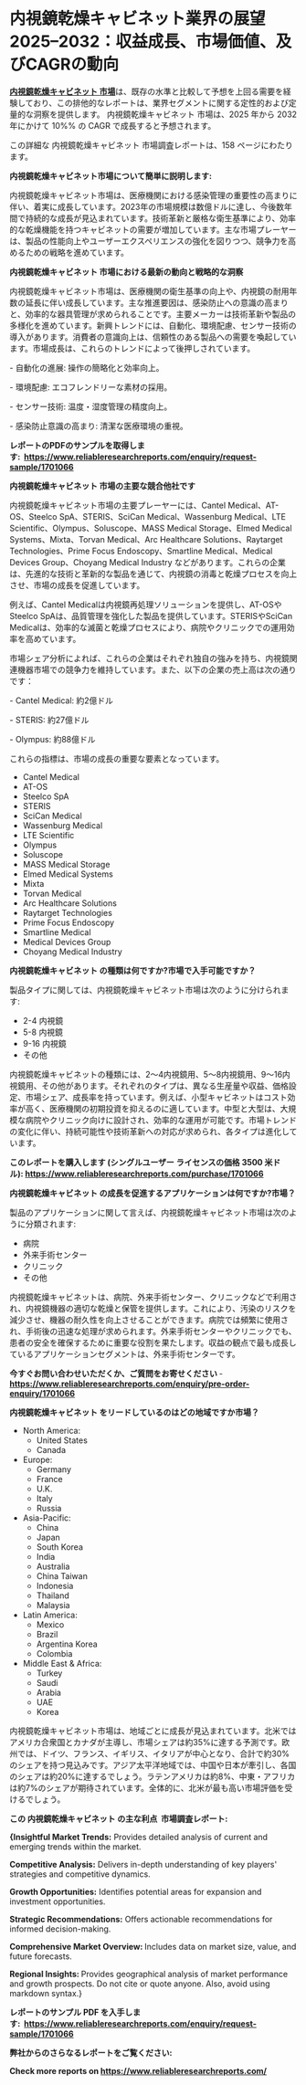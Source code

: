 <p><h1>内視鏡乾燥キャビネット業界の展望2025–2032：収益成長、市場価値、及びCAGRの動向</h1></p><p data-sourcepos="1:1-1:157"><strong><a href="https://www.reliableresearchreports.com/endoscope-drying-cabinets-r1701066?utm_campaign=110&utm_medium=36&utm_source=Github&utm_content=ia&utm_term=26022025&utm_id=endoscope-drying-cabinets">内視鏡乾燥キャビネット 市場</a></strong>は、既存の水準と比較して予想を上回る需要を経験しており、この排他的なレポートは、業界セグメントに関する定性的および定量的な洞察を提供します。 内視鏡乾燥キャビネット 市場は、2025 年から 2032 年にかけて 10%% の CAGR で成長すると予想されます。</p>
<p data-sourcepos="3:1-3:50">この詳細な 内視鏡乾燥キャビネット 市場調査レポートは、158 ページにわたります。</p>
<p><strong>内視鏡乾燥キャビネット市場について簡単に説明します:</strong></p>
<p><p>内視鏡乾燥キャビネット市場は、医療機関における感染管理の重要性の高まりに伴い、着実に成長しています。2023年の市場規模は数億ドルに達し、今後数年間で持続的な成長が見込まれています。技術革新と厳格な衛生基準により、効率的な乾燥機能を持つキャビネットの需要が増加しています。主な市場プレーヤーは、製品の性能向上やユーザーエクスペリエンスの強化を図りつつ、競争力を高めるための戦略を進めています。</p></p>
<p><strong>内視鏡乾燥キャビネット 市場における最新の動向と戦略的な洞察</strong></p>
<p><p>内視鏡乾燥キャビネット市場は、医療機関の衛生基準の向上や、内視鏡の耐用年数の延長に伴い成長しています。主な推進要因は、感染防止への意識の高まりと、効率的な器具管理が求められることです。主要メーカーは技術革新や製品の多様化を進めています。新興トレンドには、自動化、環境配慮、センサー技術の導入があります。消費者の意識向上は、信頼性のある製品への需要を喚起しています。市場成長は、これらのトレンドによって後押しされています。</p><p>- 自動化の進展: 操作の簡略化と効率向上。</p><p>- 環境配慮: エコフレンドリーな素材の採用。</p><p>- センサー技術: 温度・湿度管理の精度向上。</p><p>- 感染防止意識の高まり: 清潔な医療環境の重視。</p></p>
<p><strong>レポートのPDFのサンプルを取得します</strong><strong>:&nbsp;&nbsp;<a href="https://www.reliableresearchreports.com/enquiry/request-sample/1701066?utm_campaign=110&utm_medium=36&utm_source=Github&utm_content=ia&utm_term=26022025&utm_id=endoscope-drying-cabinets">https://www.reliableresearchreports.com/enquiry/request-sample/1701066</a></strong></p>
<p><strong>内視鏡乾燥キャビネット 市場の主要な競合他社です</strong></p>
<p><p>内視鏡乾燥キャビネット市場の主要プレーヤーには、Cantel Medical、AT-OS、Steelco SpA、STERIS、SciCan Medical、Wassenburg Medical、LTE Scientific、Olympus、Soluscope、MASS Medical Storage、Elmed Medical Systems、Mixta、Torvan Medical、Arc Healthcare Solutions、Raytarget Technologies、Prime Focus Endoscopy、Smartline Medical、Medical Devices Group、Choyang Medical Industry などがあります。これらの企業は、先進的な技術と革新的な製品を通じて、内視鏡の消毒と乾燥プロセスを向上させ、市場の成長を促進しています。</p><p>例えば、Cantel Medicalは内視鏡再処理ソリューションを提供し、AT-OSやSteelco SpAは、品質管理を強化した製品を提供しています。STERISやSciCan Medicalは、効率的な滅菌と乾燥プロセスにより、病院やクリニックでの運用効率を高めています。</p><p>市場シェア分析によれば、これらの企業はそれぞれ独自の強みを持ち、内視鏡関連機器市場での競争力を維持しています。また、以下の企業の売上高は次の通りです：</p><p>- Cantel Medical: 約2億ドル</p><p>- STERIS: 約27億ドル</p><p>- Olympus: 約88億ドル</p><p>これらの指標は、市場の成長の重要な要素となっています。</p></p>
<p><ul><li>Cantel Medical</li><li>AT-OS</li><li>Steelco SpA</li><li>STERIS</li><li>SciCan Medical</li><li>Wassenburg Medical</li><li>LTE Scientific</li><li>Olympus</li><li>Soluscope</li><li>MASS Medical Storage</li><li>Elmed Medical Systems</li><li>Mixta</li><li>Torvan Medical</li><li>Arc Healthcare Solutions</li><li>Raytarget Technologies</li><li>Prime Focus Endoscopy</li><li>Smartline Medical</li><li>Medical Devices Group</li><li>Choyang Medical Industry</li></ul></p>
<p><strong>内視鏡乾燥キャビネット の種類は何ですか?市場で入手可能ですか？</strong></p>
<p>製品タイプに関しては、内視鏡乾燥キャビネット市場は次のように分けられます:</p>
<p><ul><li>2-4 内視鏡</li><li>5-8 内視鏡</li><li>9-16 内視鏡</li><li>その他</li></ul></p>
<p><p>内視鏡乾燥キャビネットの種類には、2〜4内視鏡用、5〜8内視鏡用、9〜16内視鏡用、その他があります。それぞれのタイプは、異なる生産量や収益、価格設定、市場シェア、成長率を持っています。例えば、小型キャビネットはコスト効率が高く、医療機関の初期投資を抑えるのに適しています。中型と大型は、大規模な病院やクリニック向けに設計され、効率的な運用が可能です。市場トレンドの変化に伴い、持続可能性や技術革新への対応が求められ、各タイプは進化しています。</p></p>
<p><strong>このレポートを購入します (シングルユーザー ライセンスの価格 3500 米ドル):&nbsp;<a href="https://www.reliableresearchreports.com/purchase/1701066?utm_campaign=110&utm_medium=36&utm_source=Github&utm_content=ia&utm_term=26022025&utm_id=endoscope-drying-cabinets">https://www.reliableresearchreports.com/purchase/1701066</a></strong></p>
<p><strong>内視鏡乾燥キャビネット の成長を促進するアプリケーションは何ですか?市場？</strong></p>
<p>製品のアプリケーションに関して言えば、内視鏡乾燥キャビネット市場は次のように分類されます:</p>
<p><ul><li>病院</li><li>外来手術センター</li><li>クリニック</li><li>その他</li></ul></p>
<p><p>内視鏡乾燥キャビネットは、病院、外来手術センター、クリニックなどで利用され、内視鏡機器の適切な乾燥と保管を提供します。これにより、汚染のリスクを減少させ、機器の耐久性を向上させることができます。病院では頻繁に使用され、手術後の迅速な処理が求められます。外来手術センターやクリニックでも、患者の安全を確保するために重要な役割を果たします。収益の観点で最も成長しているアプリケーションセグメントは、外来手術センターです。</p></p>
<p><strong>今すぐお問い合わせいただくか、ご質問をお寄せください</strong><strong>&nbsp;</strong>-<strong><a href="https://www.reliableresearchreports.com/enquiry/pre-order-enquiry/1701066?utm_campaign=110&utm_medium=36&utm_source=Github&utm_content=ia&utm_term=26022025&utm_id=endoscope-drying-cabinets">https://www.reliableresearchreports.com/enquiry/pre-order-enquiry/1701066</a></strong></p>
<p><strong>内視鏡乾燥キャビネット をリードしているのはどの地域ですか市場？</strong></p>
<p><ul>
    <li>
        North America:
        <ul>
            <li>United States</li>
            <li>Canada</li>
        </ul>
    </li>
    <li>
        Europe:
        <ul>
            <li>Germany</li>
            <li>France</li>
            <li>U.K.</li>
            <li>Italy</li>
            <li>Russia</li>
        </ul>
    </li>
    <li>
        Asia-Pacific:
        <ul>
            <li>China</li>
            <li>Japan</li>
            <li>South Korea</li>
            <li>India</li>
            <li>Australia</li>
            <li>China Taiwan</li>
            <li>Indonesia</li>
            <li>Thailand</li>
            <li>Malaysia</li>
        </ul>
    </li>
    <li>
        Latin America:
        <ul>
            <li>Mexico</li>
            <li>Brazil</li>
            <li>Argentina Korea</li>
            <li>Colombia</li>
        </ul>
    </li>
    <li>
        Middle East & Africa:
        <ul>
            <li>Turkey</li>
            <li>Saudi</li>
            <li>Arabia</li>
            <li>UAE</li>
            <li>Korea</li>
        </ul>
    </li>
    </ul></p>
<p><p>内視鏡乾燥キャビネット市場は、地域ごとに成長が見込まれています。北米ではアメリカ合衆国とカナダが主導し、市場シェアは約35%に達する予測です。欧州では、ドイツ、フランス、イギリス、イタリアが中心となり、合計で約30%のシェアを持つ見込みです。アジア太平洋地域では、中国や日本が牽引し、各国のシェアは約20%に達するでしょう。ラテンアメリカは約8%、中東・アフリカは約7%のシェアが期待されています。全体的に、北米が最も高い市場評価を受けるでしょう。</p></p>
<p><strong>この 内視鏡乾燥キャビネット の主な利点&nbsp; 市場調査レポート:</strong></p>
<p><strong>{Insightful Market Trends:</strong> Provides detailed analysis of current and emerging trends within the market.</p>
<p><strong>Competitive Analysis:</strong> Delivers in-depth understanding of key players' strategies and competitive dynamics.</p>
<p><strong>Growth Opportunities:</strong> Identifies potential areas for expansion and investment opportunities.</p>
<p><strong>Strategic Recommendations:</strong> Offers actionable recommendations for informed decision-making.</p>
<p><strong>Comprehensive Market Overview: </strong>Includes data on market size, value, and future forecasts.</p>
<p><strong>Regional Insights: </strong>Provides geographical analysis of market performance and growth prospects. Do not cite or quote anyone. Also, avoid using markdown syntax.}</p>
<p><strong>レポートのサンプル PDF を入手します:&nbsp;</strong><strong>&nbsp;<a href="https://www.reliableresearchreports.com/enquiry/request-sample/1701066?utm_campaign=110&utm_medium=36&utm_source=Github&utm_content=ia&utm_term=26022025&utm_id=endoscope-drying-cabinets">https://www.reliableresearchreports.com/enquiry/request-sample/1701066</a></strong></p>
<p></p>
<p></p>
<p></p>
<p></p>
<p><strong>弊社からのさらなるレポートをご覧ください:</strong></p>
<p><strong>Check more reports on <a href="https://www.reliableresearchreports.com/?utm_campaign=110&utm_medium=36&utm_source=Github&utm_content=ia&utm_term=26022025&utm_id=endoscope-drying-cabinets">https://www.reliableresearchreports.com/</a></strong></p>